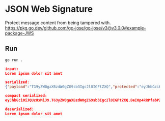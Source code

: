 # JSON Web Signature

Protect message content from being tampered with.  
https://pkg.go.dev/github.com/go-jose/go-jose/v3@v3.0.0#example-package-JWS  

## Run

```bash
go run .
```

```json
input:
Lorem ipsum dolor sit amet

serialized:
{"payload":"TG9yZW0gaXBzdW0gZG9sb3Igc2l0IGFtZXQ","protected":"eyJhbGciOiJQUzUxMiJ9","signature":"BeIOp4RRPfabP2pFhRGciKRQtiqAKXSwII7H1Jn1st1UoQK94e41fiHYWNHM3HDsME6SuFlOOWhdpR7GMsHavx3SlpBEPvP3OFHPHdg_RHHChhxIn6W_gnOShIPAewr-oOud8oLpUvx6FfglKAAzZS5r9CrkxS1lhD04tViQZCa9Iddl2_W_IbsynSKyvIRTp8-MxAUNw6pi_A4RtFOTe4vtQI_4cnYNBj030G6WEufnpdaHOXilWQdv3nw7j6O4BYI2kwZ3zv8BLEMIZH811W7rJehYApHiJiqZMtKKJj30f8rYLJ0qn7JHcuZ1nkA7hbKG0srY7lD26_nt7NRnXA"}

compact serialized:
eyJhbGciOiJQUzUxMiJ9.TG9yZW0gaXBzdW0gZG9sb3Igc2l0IGFtZXQ.BeIOp4RRPfabP2pFhRGciKRQtiqAKXSwII7H1Jn1st1UoQK94e41fiHYWNHM3HDsME6SuFlOOWhdpR7GMsHavx3SlpBEPvP3OFHPHdg_RHHChhxIn6W_gnOShIPAewr-oOud8oLpUvx6FfglKAAzZS5r9CrkxS1lhD04tViQZCa9Iddl2_W_IbsynSKyvIRTp8-MxAUNw6pi_A4RtFOTe4vtQI_4cnYNBj030G6WEufnpdaHOXilWQdv3nw7j6O4BYI2kwZ3zv8BLEMIZH811W7rJehYApHiJiqZMtKKJj30f8rYLJ0qn7JHcuZ1nkA7hbKG0srY7lD26_nt7NRnXA

deserialized:
Lorem ipsum dolor sit amet
```